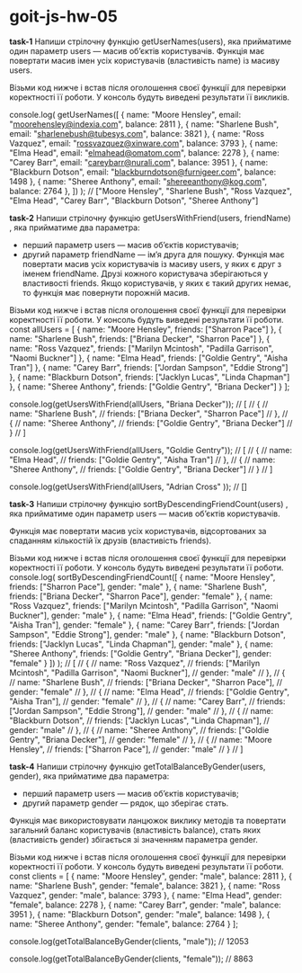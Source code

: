 # goit-js-hw-05

**task-1**
Напиши стрілочну функцію getUserNames(users), яка прийматиме один параметр users — масив об’єктів користувачів. Функція має повертати масив імен усіх користувачів (властивість name) із масиву users.

Візьми код нижче і встав після оголошення своєї функції для перевірки коректності її роботи. У консоль будуть виведені результати її викликів.

console.log(
  getUserNames([
  {
    name: "Moore Hensley",
    email: "moorehensley@indexia.com",
    balance: 2811
  },
  {
    name: "Sharlene Bush",
    email: "sharlenebush@tubesys.com",
    balance: 3821
  },
  {
    name: "Ross Vazquez",
    email: "rossvazquez@xinware.com",
    balance: 3793
  },
  {
    name: "Elma Head",
    email: "elmahead@omatom.com",
    balance: 2278
  },
  {
    name: "Carey Barr",
    email: "careybarr@nurali.com",
    balance: 3951
  },
  {
    name: "Blackburn Dotson",
    email: "blackburndotson@furnigeer.com",
    balance: 1498
  },
  {
    name: "Sheree Anthony",
    email: "shereeanthony@kog.com",
    balance: 2764
  },
])
); // ["Moore Hensley", "Sharlene Bush", "Ross Vazquez", "Elma Head", "Carey Barr", "Blackburn Dotson", "Sheree Anthony"]



**task-2**
Напиши стрілочну функцію getUsersWithFriend(users, friendName) , яка прийматиме два параметра:
- перший параметр users — масив об’єктів користувачів;
- другий параметр friendName — ім’я друга для пошуку.
Функція має повертати масив усіх користувачів із масиву users, у яких є друг з іменем friendName. Друзі кожного користувача зберігаються у властивості friends. Якщо користувачів, у яких є такий других немає, то функція має повернути порожній масив.

Візьми код нижче і встав після оголошення своєї функції для перевірки коректності її роботи. У консоль будуть виведені результати її роботи.
const allUsers = [
  {
    name: "Moore Hensley",
    friends: ["Sharron Pace"]
  },
  {
    name: "Sharlene Bush",
    friends: ["Briana Decker", "Sharron Pace"]
  },
  {
    name: "Ross Vazquez",
    friends: ["Marilyn Mcintosh", "Padilla Garrison", "Naomi Buckner"]
  },
  {
    name: "Elma Head",
    friends: ["Goldie Gentry", "Aisha Tran"]
  },
  {
    name: "Carey Barr",
    friends: ["Jordan Sampson", "Eddie Strong"]
  },
  {
    name: "Blackburn Dotson",
    friends: ["Jacklyn Lucas", "Linda Chapman"]
  },
  {
    name: "Sheree Anthony",
    friends: ["Goldie Gentry", "Briana Decker"]
  }
];

console.log(getUsersWithFriend(allUsers, "Briana Decker")); 
// [
//   {
//     name: "Sharlene Bush",
//     friends: ["Briana Decker", "Sharron Pace"]
//   },
//   {
//     name: "Sheree Anthony",
//     friends: ["Goldie Gentry", "Briana Decker"]
//   }
// ]

console.log(getUsersWithFriend(allUsers, "Goldie Gentry"));
// [
//   {
//     name: "Elma Head",
//     friends: ["Goldie Gentry", "Aisha Tran"]
//   },
//   {
//     name: "Sheree Anthony",
//     friends: ["Goldie Gentry", "Briana Decker"]
//   }
// ]

console.log(getUsersWithFriend(allUsers, "Adrian Cross" )); // []


**task-3**
Напиши стрілочну функцію sortByDescendingFriendCount(users) , яка прийматиме один параметр users — масив об’єктів користувачів.

Функція має повертати масив усіх користувачів, відсортованих за спаданням кількостій їх друзів (властивість friends).
  
Візьми код нижче і встав після оголошення своєї функції для перевірки коректності її роботи. У консоль будуть виведені результати її роботи.
console.log(
  sortByDescendingFriendCount([
    {
      name: "Moore Hensley",
      friends: ["Sharron Pace"],
      gender: "male"
    },
    {
      name: "Sharlene Bush",
      friends: ["Briana Decker", "Sharron Pace"],
      gender: "female"
    },
    {
      name: "Ross Vazquez",
      friends: ["Marilyn Mcintosh", "Padilla Garrison", "Naomi Buckner"],
      gender: "male"
    },
    {
      name: "Elma Head",
      friends: ["Goldie Gentry", "Aisha Tran"],
      gender: "female"
    },
    {
      name: "Carey Barr",
      friends: ["Jordan Sampson", "Eddie Strong"],
      gender: "male"
    },
    {
      name: "Blackburn Dotson",
      friends: ["Jacklyn Lucas", "Linda Chapman"],
      gender: "male"
    },
    {
      name: "Sheree Anthony",
      friends: ["Goldie Gentry", "Briana Decker"],
      gender: "female"
    }
  ])
);
// [
//   {
//     name: "Ross Vazquez",
//     friends: ["Marilyn Mcintosh", "Padilla Garrison", "Naomi Buckner"],
//     gender: "male"
//   },
//   {
//     name: "Sharlene Bush",
//     friends: ["Briana Decker", "Sharron Pace"],
//     gender: "female"
//   },
//   {
//     name: "Elma Head",
//     friends: ["Goldie Gentry", "Aisha Tran"],
//     gender: "female"
//   },
//   {
//     name: "Carey Barr",
//     friends: ["Jordan Sampson", "Eddie Strong"],
//     gender: "male"
//   },
//   {
//     name: "Blackburn Dotson",
//     friends: ["Jacklyn Lucas", "Linda Chapman"],
//     gender: "male"
//   },
//   {
//     name: "Sheree Anthony",
//     friends: ["Goldie Gentry", "Briana Decker"],
//     gender: "female"
//   },
//   {
//     name: "Moore Hensley",
//     friends: ["Sharron Pace"],
//     gender: "male"
//   }
// ]


**task-4**
Напиши стрілочну функцію getTotalBalanceByGender(users, gender), яка прийматиме два параметра:
- перший параметр users — масив об’єктів користувачів;
- другий параметр gender — рядок, що зберігає стать.

Функція має використовувати ланцюжок виклику методів та повертати загальний баланс користувачів (властивість balance), стать яких (властивість gender) збігається зі значенням параметра gender.

Візьми код нижче і встав після оголошення своєї функції для перевірки коректності її роботи. У консоль будуть виведені результати її роботи.
const clients = [
	{
    name: "Moore Hensley",
    gender: "male",
    balance: 2811
  },
  {
    name: "Sharlene Bush",
    gender: "female",
    balance: 3821
  },
  {
    name: "Ross Vazquez",
    gender: "male",
    balance: 3793
  },
  {
    name: "Elma Head",
    gender: "female",
    balance: 2278
  },
  {
    name: "Carey Barr",
    gender: "male",
    balance: 3951
  },
  {
    name: "Blackburn Dotson",
    gender: "male",
    balance: 1498
  },
  {
    name: "Sheree Anthony",
    gender: "female",
    balance: 2764
  }
];

console.log(getTotalBalanceByGender(clients, "male")); // 12053

console.log(getTotalBalanceByGender(clients, "female")); // 8863
